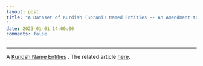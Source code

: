 ```yaml
---
layout: post
title: "A Dataset of Kurdish (Sorani) Named Entities -- An Amendment to Kurdish-BLARK Named Entities
"
date: 2023-01-01 14:00:00 
comments: false
---
```


---
A <a href="https://github.com/KurdishBLARK/KurdishNamedEntities" target="_blank">Kuridsh Name Entities</a> . The related article <a href="[http://www.lrec-conf.org/proceedings/lrec2022/workshops/SIGUL/pdf/2022.sigul-1.25.pdf](https://arxiv.org/abs/2301.04962)https://arxiv.org/abs/2301.04962" target="_blank">here</a>.
